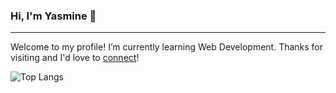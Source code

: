 ### Hi, I'm Yasmine 👋
---
Welcome to my profile! I’m currently learning Web Development. Thanks for visiting and I'd love to [connect](https://www.linkedin.com/in/yasmineluk/)!


![Top Langs](https://github-readme-stats.vercel.app/api/top-langs/?username=starlight0711&theme=transparent)

<!--
**starlight0711/starlight0711** is a ✨ _special_ ✨ repository because its `README.md` (this file) appears on your GitHub profile.

Here are some ideas to get you started:

- 🔭 I’m currently working on ...
- 🌱 I’m currently learning ...
- 👯 I’m looking to collaborate on ...
- 🤔 I’m looking for help with ...
- 💬 Ask me about ...
- 📫 How to reach me: ...
- 😄 Pronouns: ...
- ⚡ Fun fact: ...
-->
